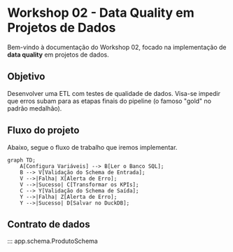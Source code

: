 # Workshop 02 - Data Quality em Projetos de Dados

Bem-vindo à documentação do Workshop 02, focado na implementação de **data quality** em projetos de dados. 
## Objetivo
Desenvolver uma ETL com testes de qualidade de dados. Visa-se impedir que erros subam para as etapas finais do pipeline (o famoso "gold" no padrão medalhão).

## Fluxo do projeto
Abaixo, segue o fluxo de trabalho que iremos implementar.

```mermaid
graph TD;
    A[Configura Variáveis] --> B[Ler o Banco SQL];
    B --> V[Validação do Schema de Entrada];
    V -->|Falha| X[Alerta de Erro];
    V -->|Sucesso| C[Transformar os KPIs];
    C --> Y[Validação do Schema de Saída];
    Y -->|Falha| Z[Alerta de Erro];
    Y -->|Sucesso| D[Salvar no DuckDB];
```


## Contrato de dados

::: app.schema.ProdutoSchema